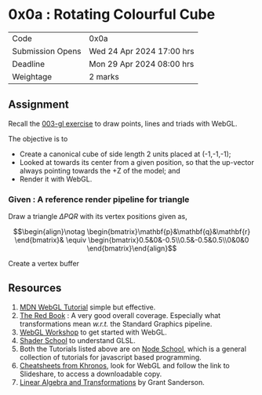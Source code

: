# 0x0a : Rotating Colourful Cube #

|                  |                              |
|------------------|------------------------------|
| Code             | 0x0a                         |
| Submission Opens | Wed 24 Apr 2024 17:00 hrs    |
| Deadline         | Mon 29 Apr 2024 08:00 hrs    |
| Weightage        | 2 marks                      |

## Assignment ##

Recall the [003-gl
exercise](https://github.com/tiet-ucs505/003-gl) to
draw points, lines and triads with WebGL.

The objective is to 
+ Create a canonical cube of side length 2 units placed
  at (-1,-1,-1);
+ Looked at towards its center from a given position,
  so that the up-vector always pointing towards the +Z
  of the model; and
+ Render it with WebGL.

### Given : A reference render pipeline for triangle ###

Draw a triangle $\Delta PQR$ with its vertex positions
given as,

$$\begin{align}\notag
\begin{bmatrix}\mathbf{p}&\mathbf{q}&\mathbf{r}
\end{bmatrix}& \equiv
\begin{bmatrix}0.5&0&-0.5\\0.5&-0.5&0.5\\0&0&0
\end{bmatrix}\end{align}$$

Create a vertex buffer 

## Resources ##

1. [MDN WebGL
   Tutorial](https://developer.mozilla.org/en-US/docs/Web/API/WebGL_API/Tutorial)
   simple but effective.
2. [The Red
   Book](https://www.cs.utexas.edu/users/fussell/courses/cs354/handouts/Addison.Wesley.OpenGL.Programming.Guide.8th.Edition.Mar.2013.ISBN.0321773039.pdf) :
   A very good overall coverage.  Especially what
   transformations mean *w.r.t.* the Standard Graphics
   pipeline.
2. [WebGL
   Workshop](https://github.com/stackgl/webgl-workshop)
   to get started with WebGL.
2. [Shader
   School](https://github.com/stackgl/shader-school) to
   understand GLSL.
3. Both the Tutorials listed above are on [Node
   School](https://nodeschool.io/), which is a general
   collection of tutorials for javascript based
   programming.
4. [Cheatsheets from
   Khronos](https://www.khronos.org/developers/reference-cards/),
   look for WebGL and follow the link to Slideshare, to
   access a downloadable copy.
5. [Linear Algebra and
   Transformations](https://www.3blue1brown.com/topics/linear-algebra)
   by Grant Sanderson.
